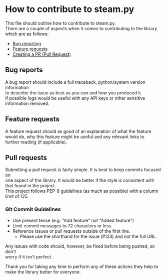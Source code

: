 
# How to contribute to steam.py  
  
This file should outline how to contribute to steam.py.  
There are a couple of aspects when it comes to contributing to the library which are as follows:  
  
- [Bug reporting](#bug-reports)
- [Feature requests](#feature-requests)
- [Creating a PR (Pull Request)](#pull-requests)
  
  
## Bug reports  
  
A bug report should include a full traceback, python/system version information   
to describe the issue as best as you can and how you produced it.   
If possible logs would be useful with any API keys or other sensitive information removed.  
  
## Feature requests  
  
A feature request should as good of an explanation of what the feature  
would do, why this feature might be useful and any relevant links to   
further reading (if applicable).  
  
## Pull requests  
  
Submitting a pull request is fairly simple. It is best to keep commits focused on   
one aspect of the library. It would be better if the style is consistent with that found in the project.   
This project follows PEP-8 guidelines (as much as possible) with a column limit of 125.  
  
### Git Commit Guidelines  
  
- Use present tense (e.g. "Add feature" not "Added feature")  
- Limit commit messages to 72 characters or less.  
- Reference issues or pull requests outside of the first line.  
  - Please use the shorthand for the issue (#123) and not the full URL.  
  
Any issues with code should, however, be fixed before being pushed, so don't   
worry if it isn't perfect.  
  
Thank you for taking any time to perform any of these actions they help to make the library better for everyone.
